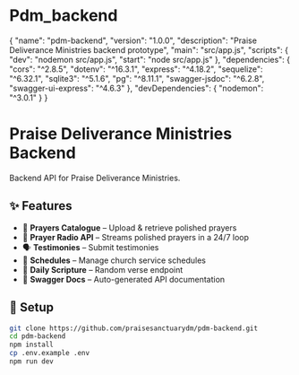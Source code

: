 # Pdm_backend
{
  "name": "pdm-backend",
  "version": "1.0.0",
  "description": "Praise Deliverance Ministries backend prototype",
  "main": "src/app.js",
  "scripts": {
    "dev": "nodemon src/app.js",
    "start": "node src/app.js"
  },
  "dependencies": {
    "cors": "^2.8.5",
    "dotenv": "^16.3.1",
    "express": "^4.18.2",
    "sequelize": "^6.32.1",
    "sqlite3": "^5.1.6",
    "pg": "^8.11.1",
    "swagger-jsdoc": "^6.2.8",
    "swagger-ui-express": "^4.6.3"
  },
  "devDependencies": {
    "nodemon": "^3.0.1"
  }
}
# Praise Deliverance Ministries Backend

Backend API for Praise Deliverance Ministries.

## ✨ Features
- 📖 **Prayers Catalogue** – Upload & retrieve polished prayers
- 🎵 **Prayer Radio API** – Streams polished prayers in a 24/7 loop
- 🗣 **Testimonies** – Submit testimonies
- 📅 **Schedules** – Manage church service schedules
- 📜 **Daily Scripture** – Random verse endpoint
- 📄 **Swagger Docs** – Auto-generated API documentation

## 🚀 Setup
```bash
git clone https://github.com/praisesanctuarydm/pdm-backend.git
cd pdm-backend
npm install
cp .env.example .env
npm run dev
